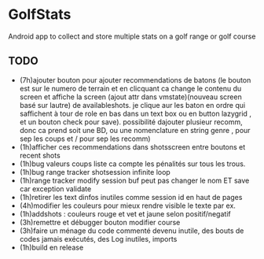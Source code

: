 # GolfStats
Android app to collect and store multiple stats on a golf range or golf course

## TODO
- (7h)ajouter bouton pour ajouter recommendations de batons (le bouton est sur le numero de terrain et en clicquant ca change le contenu du screen et affiche la screen (ajout attr dans vmstate)(nouveau screen basé sur lautre) de availableshots. je clique aur les baton en ordre qui saffichent à tour de role en bas dans un text box ou en button lazygrid , et un bouton check pour save). possibilité dajouter plusieur recomm, donc ca prend soit une BD, ou une nomenclature en string genre , pour sep les coups et / pour sep les recomm)
- (1h)afficher ces recommendations dans shotsscreen entre boutons et recent shots
- (1h)bug valeurs coups liste ca compte les pénalités sur tous les trous.
- (1h)bug range tracker shotsession infinite loop
- (1h)range tracker modify session buf peut pas changer le nom ET save car exception validate
- (1h)retirer les text dinfos inutiles comme session id en haut de pages
- (4h)modifier les couleurs  pour mieux rendre visible le texte par ex.
- (1h)addshots : couleurs rouge et vet et jaune selon positif/negatif
- (3h)remettre et débugger bouton modifier course
- (3h)faire un ménage du code commenté devenu inutile, des bouts de codes jamais exécutés, des Log inutiles, imports
- (1h)build en release
